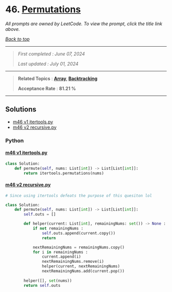 # 46. [Permutations](<https://leetcode.com/problems/permutations>)

*All prompts are owned by LeetCode. To view the prompt, click the title link above.*

*[Back to top](<../README.md>)*

------

> *First completed : June 07, 2024*
>
> *Last updated : July 01, 2024*

------

> **Related Topics** : **[Array](<by_topic/Array.md>), [Backtracking](<by_topic/Backtracking.md>)**
>
> **Acceptance Rate** : **81.21 %**

------

## Solutions

- [m46 v1 itertools.py](<../my-submissions/m46 v1 itertools.py>)
- [m46 v2 recursive.py](<../my-submissions/m46 v2 recursive.py>)
### Python
#### [m46 v1 itertools.py](<../my-submissions/m46 v1 itertools.py>)
```Python
class Solution:
    def permute(self, nums: List[int]) -> List[List[int]]:
        return itertools.permutations(nums)
```

#### [m46 v2 recursive.py](<../my-submissions/m46 v2 recursive.py>)
```Python
# Since using itertools defeats the purpose of this quesiton lol

class Solution:
    def permute(self, nums: List[int]) -> List[List[int]]:
        self.outs = []

        def helper(current: List[int], remainingNums: set()) -> None :
            if not remainingNums :
                self.outs.append(current.copy())
                return

            nextRemainingNums = remainingNums.copy()
            for i in remainingNums :
                current.append(i)
                nextRemainingNums.remove(i)
                helper(current, nextRemainingNums)
                nextRemainingNums.add(current.pop())
            
        helper([], set(nums))
        return self.outs
        
```

